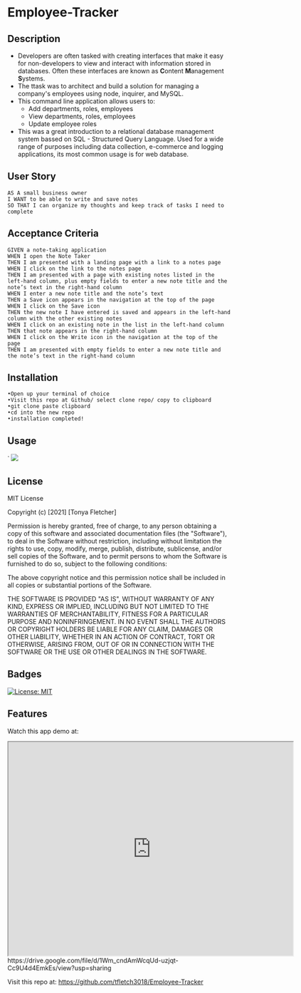 # Employee-Tracker

## Description

- Developers are often tasked with creating interfaces that make it easy for non-developers to view and interact with information stored in databases. Often these interfaces are known as **C**ontent **M**anagement **S**ystems.
- The ttask was to architect and build a solution for managing a company's employees using node, inquirer, and MySQL.
- This command line application allows users to:
    * Add departments, roles, employees
    * View departments, roles, employees
    * Update employee roles
- This was a great introduction to a relational database management system bassed on SQL - Structured Query Language.  Used for a wide range of purposes including data collection, e-commerce and logging applications, its most common usage is for web database.

## User Story
```
AS A small business owner
I WANT to be able to write and save notes
SO THAT I can organize my thoughts and keep track of tasks I need to complete
```

## Acceptance Criteria
```
GIVEN a note-taking application
WHEN I open the Note Taker
THEN I am presented with a landing page with a link to a notes page
WHEN I click on the link to the notes page
THEN I am presented with a page with existing notes listed in the left-hand column, plus empty fields to enter a new note title and the note’s text in the right-hand column
WHEN I enter a new note title and the note’s text
THEN a Save icon appears in the navigation at the top of the page
WHEN I click on the Save icon
THEN the new note I have entered is saved and appears in the left-hand column with the other existing notes
WHEN I click on an existing note in the list in the left-hand column
THEN that note appears in the right-hand column
WHEN I click on the Write icon in the navigation at the top of the page
THEN I am presented with empty fields to enter a new note title and the note’s text in the right-hand column
```

## Installation
```
•Open up your terminal of choice
•Visit this repo at Github/ select clone repo/ copy to clipboard
•git clone paste clipboard
•cd into the new repo
•installation completed!
```

## Usage

`
    <!-- ![Employee Tracker](assets\images\demo.gif) -->
<img src="demo.gif" />












## License

MIT License

Copyright (c) [2021] [Tonya Fletcher]

Permission is hereby granted, free of charge, to any person obtaining a copy
of this software and associated documentation files (the "Software"), to deal
in the Software without restriction, including without limitation the rights
to use, copy, modify, merge, publish, distribute, sublicense, and/or sell
copies of the Software, and to permit persons to whom the Software is
furnished to do so, subject to the following conditions:

The above copyright notice and this permission notice shall be included in all
copies or substantial portions of the Software.

THE SOFTWARE IS PROVIDED "AS IS", WITHOUT WARRANTY OF ANY KIND, EXPRESS OR
IMPLIED, INCLUDING BUT NOT LIMITED TO THE WARRANTIES OF MERCHANTABILITY,
FITNESS FOR A PARTICULAR PURPOSE AND NONINFRINGEMENT. IN NO EVENT SHALL THE
AUTHORS OR COPYRIGHT HOLDERS BE LIABLE FOR ANY CLAIM, DAMAGES OR OTHER
LIABILITY, WHETHER IN AN ACTION OF CONTRACT, TORT OR OTHERWISE, ARISING FROM,
OUT OF OR IN CONNECTION WITH THE SOFTWARE OR THE USE OR OTHER DEALINGS IN THE
SOFTWARE.

## Badges

[![License: MIT](https://img.shields.io/badge/License-MIT-yellow.svg)](https://opensource.org/licenses/MIT)

## Features

Watch this app demo at:
<iframe src="https://drive.google.com/file/d/1Wm_cndAmWcqUd-uzjqt-Cc9U4d4EmkEs/preview" width="640" height="480"></iframe>
https://drive.google.com/file/d/1Wm_cndAmWcqUd-uzjqt-Cc9U4d4EmkEs/view?usp=sharing

Visit this repo at:
https://github.com/tfletch3018/Employee-Tracker